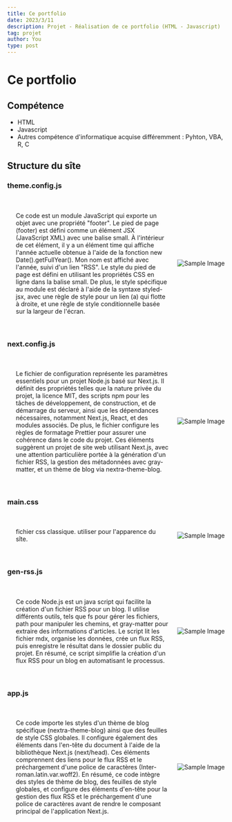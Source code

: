 ```yaml
---
title: Ce portfolio
date: 2023/3/11
description: Projet - Réalisation de ce portfolio (HTML - Javascript)
tag: projet
author: You
type: post
---
```


# Ce portfolio 
## Compétence
<ul>
<li>HTML
</li>
<li>Javascript
</li>
<li> Autres compétence d'informatique acquise différemment : Pyhton, VBA, R, C
</li>
</ul>

## Structure du sîte

### theme.config.js

<!DOCTYPE html>
<html lang="en">
<head>
    <meta charset="UTF-8">
    <meta name="viewport" content="width=device-width, initial-scale=1.0">
    <style>
        .container {
            display: flex;
            align-items: center;
            flex-wrap: wrap; /* Permettre aux éléments de s'enrouler à une certaine largeur */
            flex-direction: row-reverse; /* Inverser l'ordre des éléments */
        }
        .text {
            flex: 1;
            padding: 20px;
            order: 2; /* Inverser l'ordre sur les écrans plus petits */
            width: 100%; /* Prend toute la largeur sur les écrans plus petits */
        }
        .image {
            max-width: 100%;
            height: auto;
            order: 1; /* Inverser l'ordre sur les écrans plus petits */
            width: 100%; /* Prend toute la largeur sur les écrans plus petits */
        }
        @media screen and (min-width: 768px) {
            /* Appliquer ces styles uniquement sur les écrans de 768 pixels ou plus larges */
            .text {
                flex: 1;
                padding: 20px;
                order: 2;
            }
            .image {
                max-width: 50%; /* Utiliser la moitié de la largeur sur les écrans plus larges */
                height: auto;
                order: 1;
                width: auto; /* Ajuster la largeur automatiquement sur les écrans plus larges */
            }
        }
    </style>
    <title>Image and Text Layout</title>
</head>
<body>
    <div class="container">
        <div class="text">
            <p>Ce code est un module JavaScript qui exporte un objet avec une propriété "footer". Le pied de page (footer) est défini comme un élément JSX (JavaScript XML) avec une balise small. À l'intérieur de cet élément, il y a un élément time qui affiche l'année actuelle obtenue à l'aide de la fonction new Date().getFullYear(). Mon nom est affiché avec l'année, suivi d'un lien "RSS". Le style du pied de page est défini en utilisant les propriétés CSS en ligne dans la balise small. De plus, le style spécifique au module est déclaré à l'aide de la syntaxe styled-jsx, avec une règle de style pour un lien (a) qui flotte à droite, et une règle de style conditionnelle basée sur la largeur de l'écran.</p>
        </div>
        <img class="image" src="/images/1.png" alt="Sample Image">
    </div>
</body>
</html>



### next.config.js

<!DOCTYPE html>
<html lang="en">
<head>
    <meta charset="UTF-8">
    <meta name="viewport" content="width=device-width, initial-scale=1.0">
    <style>
        .container {
            display: flex;
            align-items: center;
            flex-wrap: wrap; /* Permettre aux éléments de s'enrouler à une certaine largeur */
            flex-direction: row-reverse; /* Inverser l'ordre des éléments */
        }
        .text {
            flex: 1;
            padding: 20px;
            order: 1; /* Inverser l'ordre sur les écrans plus petits */
            width: 100%; /* Prend toute la largeur sur les écrans plus petits */
        }
        .image {
            max-width: 100%;
            height: auto;
            order: 2; /* Inverser l'ordre sur les écrans plus petits */
            width: 100%; /* Prend toute la largeur sur les écrans plus petits */
        }
        @media screen and (min-width: 768px) {
            /* Appliquer ces styles uniquement sur les écrans de 768 pixels ou plus larges */
            .text {
                flex: 1;
                padding: 20px;
                order: 1;
            }
            .image {
                max-width: 50%; /* Utiliser la moitié de la largeur sur les écrans plus larges */
                height: auto;
                order: 2;
                width: auto; /* Ajuster la largeur automatiquement sur les écrans plus larges */
            }
        }
    </style>
    <title>Image and Text Layout</title>
</head>
<body>
    <div class="container">
        <div class="text">
            <p>Le fichier de configuration représente les paramètres essentiels pour un projet Node.js basé sur Next.js. Il définit des propriétés telles que la nature privée du projet, la licence MIT, des scripts npm pour les tâches de développement, de construction, et de démarrage du serveur, ainsi que les dépendances nécessaires, notamment Next.js, React, et des modules associés. De plus, le fichier configure les règles de formatage Prettier pour assurer une cohérence dans le code du projet. Ces éléments suggèrent un projet de site web utilisant Next.js, avec une attention particulière portée à la génération d'un fichier RSS, la gestion des métadonnées avec gray-matter, et un thème de blog via nextra-theme-blog.
            </p>
        </div>
        <img class="image" src="/images/2.png" alt="Sample Image">
    </div>
</body>
</html>


### main.css

<!DOCTYPE html>
<html lang="en">
<head>
    <meta charset="UTF-8">
    <meta name="viewport" content="width=device-width, initial-scale=1.0">
    <style>
        .container {
            display: flex;
            align-items: center;
            flex-wrap: wrap; /* Permettre aux éléments de s'enrouler à une certaine largeur */
            flex-direction: row-reverse; /* Inverser l'ordre des éléments */
        }
        .text {
            flex: 1;
            padding: 20px;
            order: 2; /* Inverser l'ordre sur les écrans plus petits */
            width: 100%; /* Prend toute la largeur sur les écrans plus petits */
        }
        .image {
            max-width: 100%;
            height: auto;
            order: 1; /* Inverser l'ordre sur les écrans plus petits */
            width: 100%; /* Prend toute la largeur sur les écrans plus petits */
        }
        @media screen and (min-width: 768px) {
            /* Appliquer ces styles uniquement sur les écrans de 768 pixels ou plus larges */
            .text {
                flex: 1;
                padding: 20px;
                order: 2;
            }
            .image {
                max-width: 50%; /* Utiliser la moitié de la largeur sur les écrans plus larges */
                height: auto;
                order: 1;
                width: auto; /* Ajuster la largeur automatiquement sur les écrans plus larges */
            }
        }
    </style>
    <title>Image and Text Layout</title>
</head>
<body>
    <div class="container">
        <div class="text">
            <p>fichier css classique. utiliser pour l'apparence du sîte.</p>
        </div>
        <img class="image" src="/images/21.png" alt="Sample Image">
    </div>
</body>
</html>


### gen-rss.js

<!DOCTYPE html>
<html lang="en">
<head>
    <meta charset="UTF-8">
    <meta name="viewport" content="width=device-width, initial-scale=1.0">
    <style>
        .container {
            display: flex;
            align-items: center;
            flex-wrap: wrap; /* Permettre aux éléments de s'enrouler à une certaine largeur */
            flex-direction: row-reverse; /* Inverser l'ordre des éléments */
        }
        .text {
            flex: 1;
            padding: 20px;
            order: 1; /* Inverser l'ordre sur les écrans plus petits */
            width: 100%; /* Prend toute la largeur sur les écrans plus petits */
        }
        .image {
            max-width: 100%;
            height: auto;
            order: 2; /* Inverser l'ordre sur les écrans plus petits */
            width: 100%; /* Prend toute la largeur sur les écrans plus petits */
        }
        @media screen and (min-width: 768px) {
            /* Appliquer ces styles uniquement sur les écrans de 768 pixels ou plus larges */
            .text {
                flex: 1;
                padding: 20px;
                order: 1;
            }
            .image {
                max-width: 50%; /* Utiliser la moitié de la largeur sur les écrans plus larges */
                height: auto;
                order: 2;
                width: auto; /* Ajuster la largeur automatiquement sur les écrans plus larges */
            }
        }
    </style>
    <title>Image and Text Layout</title>
</head>
<body>
    <div class="container">
        <div class="text">
            <p>Ce code Node.js est un java script qui facilite la création d'un fichier RSS pour un blog. Il utilise différents outils, tels que fs pour gérer les fichiers, path pour manipuler les chemins, et gray-matter pour extraire des informations d'articles. Le script lit les fichier mdx, organise les données, crée un flux RSS, puis enregistre le résultat dans le dossier public du projet. En résumé, ce script simplifie la création d'un flux RSS pour un blog en automatisant le processus.
            </p>
        </div>
        <img class="image" src="/images/3.png" alt="Sample Image">
    </div>
</body>
</html>


### app.js

<!DOCTYPE html>
<html lang="en">
<head>
    <meta charset="UTF-8">
    <meta name="viewport" content="width=device-width, initial-scale=1.0">
    <style>
        .container {
            display: flex;
            align-items: center;
            flex-wrap: wrap; /* Permettre aux éléments de s'enrouler à une certaine largeur */
            flex-direction: row-reverse; /* Inverser l'ordre des éléments */
        }
        .text {
            flex: 1;
            padding: 20px;
            order: 2; /* Inverser l'ordre sur les écrans plus petits */
            width: 100%; /* Prend toute la largeur sur les écrans plus petits */
        }
        .image {
            max-width: 100%;
            height: auto;
            order: 1; /* Inverser l'ordre sur les écrans plus petits */
            width: 100%; /* Prend toute la largeur sur les écrans plus petits */
        }
        @media screen and (min-width: 768px) {
            /* Appliquer ces styles uniquement sur les écrans de 768 pixels ou plus larges */
            .text {
                flex: 1;
                padding: 20px;
                order: 2;
            }
            .image {
                max-width: 50%; /* Utiliser la moitié de la largeur sur les écrans plus larges */
                height: auto;
                order: 1;
                width: auto; /* Ajuster la largeur automatiquement sur les écrans plus larges */
            }
        }
    </style>
    <title>Image and Text Layout</title>
</head>
<body>
    <div class="container">
        <div class="text">
            <p>Ce code importe les styles d'un thème de blog spécifique (nextra-theme-blog) ainsi que des feuilles de style CSS globales. Il configure également des éléments dans l'en-tête du document à l'aide
de la bibliothèque Next.js (next/head). Ces éléments comprennent des liens pour le flux RSS et le préchargement d'une police de caractères (Inter-roman.latin.var.woff2). En résumé, ce code intègre des styles de thème de blog, des feuilles de style globales, et configure des éléments d'en-tête pour la gestion des flux RSS et le préchargement d'une police de caractères avant de rendre le composant principal de l'application Next.js.</p>
        </div>
        <img class="image" src="/images/6.png" alt="Sample Image">
    </div>
</body>
</html>
